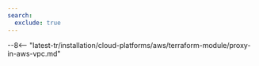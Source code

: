 ```yaml
---
search:
  exclude: true
---
```


--8<-- "latest-tr/installation/cloud-platforms/aws/terraform-module/proxy-in-aws-vpc.md"